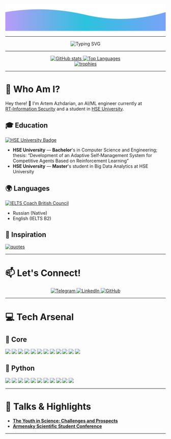 
<p align="center">
  <img src="assets/header-wave.svg" alt="Header Wave" />
</p>

---

<div align="center">
  <img src="https://readme-typing-svg.herokuapp.com?font=Fira+Code&size=32&duration=3600&pause=600&center=true&vCenter=true&width=720&color=7AA2F7&lines=AI+%2F+ML+Engineer;Student+%2F+Researcher;Python+%26+Data+Science+Expert;HSE+Graduate+%26+Cybersecurity+Analyst;Always+Learning%2C+Always+Growing+🌱" alt="Typing SVG"/>
</div>

---

<div align="center">
  <a href="https://github.com/anuraghazra/github-readme-stats">
    <img height="165" src="https://github-readme-stats.vercel.app/api?username=AzhPistacius&show_icons=true&theme=tokyonight&rank_icon=github" alt="GitHub stats"/>
  </a>
  <a href="https://github.com/anuraghazra/github-readme-stats">
    <img height="165" src="https://github-readme-stats.vercel.app/api/top-langs/?username=AzhPistacius&layout=compact&theme=tokyonight&langs_count=8" alt="Top Languages"/>
  </a>
</div>

<div align="center">
  <a href="https://github.com/ryo-ma/github-profile-trophy">
    <img src="https://github-profile-trophy.vercel.app/?username=AzhPistacius&theme=tokyonight&no-frame=true&no-bg=true&column=6" alt="trophies"/>
  </a>
</div>

---

# **🌟 Who Am I?**

Hey there! 👋 I'm Artem Azhdarian, an AI/ML engineer currently at <a href="https://rt-ib.ru/">RT‑Information Security</a> and a student in <a href="https://www.hse.ru/en/">HSE University</a>.
## 🎓 Education

<p align="left">
  <a href="https://www.hse.ru/en/">
    <img src="https://img.shields.io/badge/HSE%20University-Official%20Site-7aa2f7?style=for-the-badge&labelColor=1a1b26&color=7aa2f7" alt="HSE University Badge"/>
  </a> <!-- [web:91][web:97][web:100] -->
</p>

- **HSE University** — **Bachelor**'s in Computer Science and Engineering; thesis: “Development of an Adaptive Self‑Management System for Competitive Agents Based on Reinforcement Learning”
- **HSE University** — **Master**'s student in Big Data Analytics at HSE University

## 🌍 Languages

<p align="left">
  <a href="https://englishonline.britishcouncil.org/ielts-coach-get-the-score/">
    <img src="https://img.shields.io/badge/IELTS%20Coach%20British%20Council-Official%20Site-7aa2f7?style=for-the-badge&labelColor=1a1b26&color=7aa2f7" alt="IELTS Coach British Council"/>
  </a> <!-- [web:91][web:97][web:100] -->
</p>

- Russian (Native)
- English (IELTS B2)

## 🚀 Inspiration

<div align="left">
  <a href="https://github.com/PiyushSuthar/github-readme-quotes">
    <img src="https://quotes-github-readme.vercel.app/api?type=horizontal&theme=tokyonight" alt="quotes"/>
  </a> <!-- [web:83][web:77] -->
</div>

---

# **📫 Let's Connect!**

<p align="center">
  <a href="https://t.me/AzhPistacius">
    <img src="https://img.shields.io/badge/Telegram-AzhPistacius-2ac3de?style=for-the-badge&logo=telegram&logoColor=white&labelColor=1a1b26" alt="Telegram"/>
  </a>
  <a href="https://www.linkedin.com/in/">
    <img src="https://img.shields.io/badge/LinkedIn-Connect-7aa2f7?style=for-the-badge&logo=linkedin&logoColor=white&labelColor=1a1b26" alt="LinkedIn"/>
  </a>
  <a href="https://github.com/AzhPistacius">
    <img src="https://img.shields.io/badge/GitHub-AzhPistacius-bb9af7?style=for-the-badge&logo=github&logoColor=white&labelColor=1a1b26" alt="GitHub"/>
  </a> 
</p>

---

# **💻 Tech Arsenal**

## 🚀 Core 
<p>
  <img src="https://img.shields.io/badge/Python-7aa2f7?style=for-the-badge&logo=python&logoColor=white&labelColor=1a1b26"/>
  <img src="https://img.shields.io/badge/SQL-2ac3de?style=for-the-badge&logo=postgresql&logoColor=white&labelColor=1a1b26"/>
  <img src="https://img.shields.io/badge/PostgreSQL-7dcfff?style=for-the-badge&logo=postgresql&logoColor=white&labelColor=1a1b26"/>
  <img src="https://img.shields.io/badge/FastAPI-109989?style=for-the-badge&logo=fastapi&logoColor=white&labelColor=1a1b26"/>
  <img src="https://img.shields.io/badge/Elasticsearch-e0af68?style=for-the-badge&logo=elasticsearch&logoColor=1a1b26&labelColor=1a1b26"/>
  <img src="https://img.shields.io/badge/Hugging%20Face-9ece6a?style=for-the-badge&logo=huggingface&logoColor=1a1b26&labelColor=1a1b26"/>
  <img src="https://img.shields.io/badge/Docker-2ac3de?style=for-the-badge&logo=docker&logoColor=white&labelColor=1a1b26"/>
  <img src="https://img.shields.io/badge/Git-bb9af7?style=for-the-badge&logo=git&logoColor=white&labelColor=1a1b26"/>
  <img src="https://img.shields.io/badge/GitHub-7aa2f7?style=for-the-badge&logo=github&logoColor=white&labelColor=1a1b26"/>
  <img src="https://img.shields.io/badge/GitLab-f7768e?style=for-the-badge&logo=gitlab&logoColor=white&labelColor=1a1b26"/>
  <img src="https://img.shields.io/badge/Postman-ff9e64?style=for-the-badge&logo=postman&logoColor=1a1b26&labelColor=1a1b26"/>
  <img src="https://img.shields.io/badge/DBeaver-7dcfff?style=for-the-badge&logo=dbeaver&logoColor=1a1b26&labelColor=1a1b26"/>
</p>

## 🐍 Python

<p>
  <img src="https://img.shields.io/badge/PyTorch-f7768e?style=for-the-badge&logo=pytorch&logoColor=white&labelColor=1a1b26"/>
  <img src="https://img.shields.io/badge/FastAPI-109989?style=for-the-badge&logo=fastapi&logoColor=white&labelColor=1a1b26"/>
  <img src="https://img.shields.io/badge/Aiogram-2ac3de?style=for-the-badge&logo=telegram&logoColor=white&labelColor=1a1b26"/>
  <img src="https://img.shields.io/badge/pytest-7aa2f7?style=for-the-badge&logo=pytest&logoColor=white&labelColor=1a1b26"/>
  <img src="https://img.shields.io/badge/pandas-7dcfff?style=for-the-badge&logo=pandas&logoColor=1a1b26&labelColor=1a1b26"/>
  <img src="https://img.shields.io/badge/NumPy-bb9af7?style=for-the-badge&logo=numpy&logoColor=1a1b26&labelColor=1a1b26"/>
  <img src="https://img.shields.io/badge/scikit--learn-e0af68?style=for-the-badge&logo=scikitlearn&logoColor=1a1b26&labelColor=1a1b26"/>
  <img src="https://img.shields.io/badge/Pydantic-9ece6a?style=for-the-badge&logo=pydantic&logoColor=1a1b26&labelColor=1a1b26"/>
  <img src="https://img.shields.io/badge/mypy-2ac3de?style=for-the-badge&logo=python&logoColor=white&labelColor=1a1b26"/>
  <img src="https://img.shields.io/badge/ruff-f7768e?style=for-the-badge&logo=ruff&logoColor=white&labelColor=1a1b26"/>
  <img src="https://img.shields.io/badge/pre--commit-9ece6a?style=for-the-badge&logo=pre-commit&logoColor=1a1b26&labelColor=1a1b26"/>
</p> 

---

# **🎤 Talks & Highlights**


- **[The Youth in Science: Challenges and Prospects](https://lang.hse.ru/en/theyouthinscience/)** 
- **[Armensky Scientific Student Conference](https://miem.hse.ru/armntk)**

---



